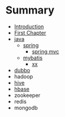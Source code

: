 # Summary

* [Introduction](README.md)
* [First Chapter](chapter1.md)
* [java](java.md)
  * [spring](java/spring.md)
    * [spring mvc](java/spring/spring-mvc.md)
  * [mybatis](java/mybatis.md)
    * [xx](java/mybatis/xx.md)
* [dubbo](dubbo.md)
* hadoop
* [hive](spring/README.md)
* [hbase](spring/xxx.md)
* zookeeper
* redis
* mongodb

